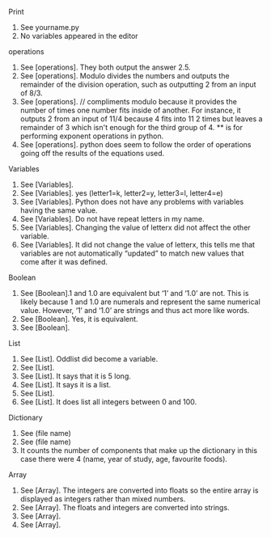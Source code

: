 Print
1) See yourname.py
2) No variables appeared in the editor

operations
1) See [operations]. They both output the answer 2.5.
2) See [operations]. Modulo divides the numbers and outputs the remainder of the division operation, such as outputting 2 from an input of 8/3.
3) See [operations]. // compliments modulo because it provides the number of times one number fits inside of another. For instance, it outputs 2 from an input of 11/4  because 4 fits into 11 2 times but leaves a remainder of 3 which isn't enough for the third group of 4. ** is for performing exponent operations in python.
5) See [operations]. python does seem to follow the order of operations going off the results of the equations used.


Variables
1) See [Variables].
2) See [Variables]. yes (letter1=k, letter2=y, letter3=l,  letter4=e)
3) See [Variables]. Python does not have any problems with variables having the same value.
4) See [Variables]. Do not have repeat letters in my name.
5) See [Variables]. Changing the value of letterx did not affect the other variable.
6) See [Variables]. It did not change the value of letterx, this tells me that variables are not automatically “updated” to match new values that come after it was defined.


Boolean
1) See [Boolean].1 and 1.0 are equivalent but ‘1’ and ‘1.0’ are not. This is likely because 1 and 1.0 are numerals and represent the same numerical value. However,  ‘1’ and ‘1.0’ are strings and thus act more like words.
2) See [Boolean]. Yes, it is equivalent.
3) See [Boolean].

List
1) See [List]. Oddlist did become a variable.
2) See [List].
3) See [List]. It says that it is 5 long.
4) See [List]. It says it is a list.
5) See [List].
6) See [List]. It does list all integers between 0 and 100.


Dictionary
1) See (file name)
2) See (file name)
3) It counts the number of components that make up the dictionary in this case there were 4 (name, year of study, age, favourite foods).

Array
1) See [Array]. The integers are converted into floats so the entire array is displayed as integers rather than mixed numbers.
2) See [Array]. The floats and integers are converted into strings.
3) See [Array].
4) See [Array].


